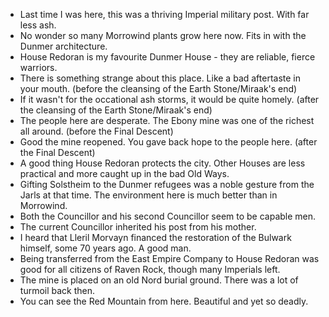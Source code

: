 - Last time I was here, this was a thriving Imperial military post. With far less ash.
- No wonder so many Morrowind plants grow here now. Fits in with the Dunmer architecture.
- House Redoran is my favourite Dunmer House - they are reliable, fierce warriors.
- There is something strange about this place. Like a bad aftertaste in your mouth.  (before the cleansing of the Earth Stone/Miraak's end)
- If it wasn't for the occational ash storms, it would be quite homely.  (after the cleansing of the Earth Stone/Miraak's end)
- The people here are desperate. The Ebony mine was one of the richest all around.  (before the Final Descent)
- Good the mine reopened. You gave back hope to the people here. (after the Final Descent)
- A good thing House Redoran protects the city. Other Houses are less practical and more caught up in the bad Old Ways.
- Gifting Solstheim to the Dunmer refugees was a noble gesture from the Jarls at that time. The environment here is much better than in Morrowind.
- Both the Councillor and his second Councillor seem to be capable men.
- The current Councillor inherited his post from his mother.
- I heard that Lleril Morvayn financed the restoration of the Bulwark himself, some 70 years ago. A good man.
- Being transferred from the East Empire Company to House Redoran was good for all citizens of Raven Rock, though many Imperials left.
- The mine is placed on an old Nord burial ground. There was a lot of turmoil back then.
- You can see the Red Mountain from here. Beautiful and yet so deadly.
